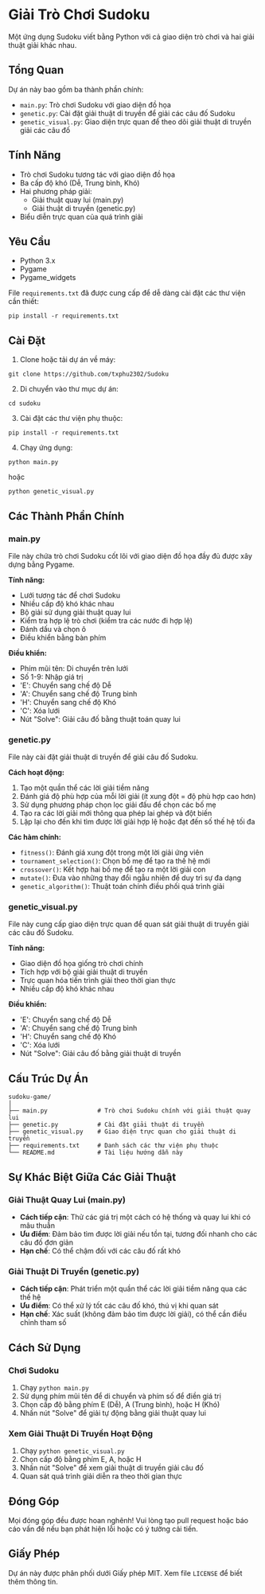 # Giải Trò Chơi Sudoku

Một ứng dụng Sudoku viết bằng Python với cả giao diện trò chơi và hai giải thuật giải khác nhau.

## Tổng Quan

Dự án này bao gồm ba thành phần chính:
- `main.py`: Trò chơi Sudoku với giao diện đồ họa
- `genetic.py`: Cài đặt giải thuật di truyền để giải các câu đố Sudoku
- `genetic_visual.py`: Giao diện trực quan để theo dõi giải thuật di truyền giải các câu đố

## Tính Năng

- Trò chơi Sudoku tương tác với giao diện đồ họa
- Ba cấp độ khó (Dễ, Trung bình, Khó)
- Hai phương pháp giải:
  - Giải thuật quay lui (main.py)
  - Giải thuật di truyền (genetic.py)
- Biểu diễn trực quan của quá trình giải

## Yêu Cầu

- Python 3.x
- Pygame
- Pygame_widgets

File `requirements.txt` đã được cung cấp để dễ dàng cài đặt các thư viện cần thiết:

```
pip install -r requirements.txt
```

## Cài Đặt

1. Clone hoặc tải dự án về máy:
```
git clone https://github.com/txphu2302/Sudoku
```

2. Di chuyển vào thư mục dự án:
```
cd sudoku
```

3. Cài đặt các thư viện phụ thuộc:
```
pip install -r requirements.txt
```

4. Chạy ứng dụng:
```
python main.py
```
hoặc
```
python genetic_visual.py
```

## Các Thành Phần Chính

### main.py

File này chứa trò chơi Sudoku cốt lõi với giao diện đồ họa đầy đủ được xây dựng bằng Pygame.

**Tính năng:**
- Lưới tương tác để chơi Sudoku
- Nhiều cấp độ khó khác nhau
- Bộ giải sử dụng giải thuật quay lui
- Kiểm tra hợp lệ trò chơi (kiểm tra các nước đi hợp lệ)
- Đánh dấu và chọn ô
- Điều khiển bằng bàn phím

**Điều khiển:**
- Phím mũi tên: Di chuyển trên lưới
- Số 1-9: Nhập giá trị
- 'E': Chuyển sang chế độ Dễ
- 'A': Chuyển sang chế độ Trung bình  
- 'H': Chuyển sang chế độ Khó
- 'C': Xóa lưới
- Nút "Solve": Giải câu đố bằng thuật toán quay lui

### genetic.py

File này cài đặt giải thuật di truyền để giải câu đố Sudoku.

**Cách hoạt động:**
1. Tạo một quần thể các lời giải tiềm năng
2. Đánh giá độ phù hợp của mỗi lời giải (ít xung đột = độ phù hợp cao hơn)
3. Sử dụng phương pháp chọn lọc giải đấu để chọn các bố mẹ
4. Tạo ra các lời giải mới thông qua phép lai ghép và đột biến
5. Lặp lại cho đến khi tìm được lời giải hợp lệ hoặc đạt đến số thế hệ tối đa

**Các hàm chính:**
- `fitness()`: Đánh giá xung đột trong một lời giải ứng viên
- `tournament_selection()`: Chọn bố mẹ để tạo ra thế hệ mới
- `crossover()`: Kết hợp hai bố mẹ để tạo ra một lời giải con
- `mutate()`: Đưa vào những thay đổi ngẫu nhiên để duy trì sự đa dạng
- `genetic_algorithm()`: Thuật toán chính điều phối quá trình giải

### genetic_visual.py

File này cung cấp giao diện trực quan để quan sát giải thuật di truyền giải các câu đố Sudoku.

**Tính năng:**
- Giao diện đồ họa giống trò chơi chính
- Tích hợp với bộ giải giải thuật di truyền
- Trực quan hóa tiến trình giải theo thời gian thực
- Nhiều cấp độ khó khác nhau

**Điều khiển:**
- 'E': Chuyển sang chế độ Dễ
- 'A': Chuyển sang chế độ Trung bình
- 'H': Chuyển sang chế độ Khó
- 'C': Xóa lưới
- Nút "Solve": Giải câu đố bằng giải thuật di truyền

## Cấu Trúc Dự Án

```
sudoku-game/
│
├── main.py              # Trò chơi Sudoku chính với giải thuật quay lui
├── genetic.py           # Cài đặt giải thuật di truyền
├── genetic_visual.py    # Giao diện trực quan cho giải thuật di truyền
├── requirements.txt     # Danh sách các thư viện phụ thuộc
└── README.md            # Tài liệu hướng dẫn này
```

## Sự Khác Biệt Giữa Các Giải Thuật

### Giải Thuật Quay Lui (main.py)
- **Cách tiếp cận**: Thử các giá trị một cách có hệ thống và quay lui khi có mâu thuẫn
- **Ưu điểm**: Đảm bảo tìm được lời giải nếu tồn tại, tương đối nhanh cho các câu đố đơn giản
- **Hạn chế**: Có thể chậm đối với các câu đố rất khó

### Giải Thuật Di Truyền (genetic.py)
- **Cách tiếp cận**: Phát triển một quần thể các lời giải tiềm năng qua các thế hệ
- **Ưu điểm**: Có thể xử lý tốt các câu đố khó, thú vị khi quan sát
- **Hạn chế**: Xác suất (không đảm bảo tìm được lời giải), có thể cần điều chỉnh tham số

## Cách Sử Dụng

### Chơi Sudoku
1. Chạy `python main.py`
2. Sử dụng phím mũi tên để di chuyển và phím số để điền giá trị
3. Chọn cấp độ bằng phím E (Dễ), A (Trung bình), hoặc H (Khó)
4. Nhấn nút "Solve" để giải tự động bằng giải thuật quay lui

### Xem Giải Thuật Di Truyền Hoạt Động
1. Chạy `python genetic_visual.py`
2. Chọn cấp độ bằng phím E, A, hoặc H
3. Nhấn nút "Solve" để xem giải thuật di truyền giải câu đố
4. Quan sát quá trình giải diễn ra theo thời gian thực

## Đóng Góp

Mọi đóng góp đều được hoan nghênh! Vui lòng tạo pull request hoặc báo cáo vấn đề nếu bạn phát hiện lỗi hoặc có ý tưởng cải tiến.

## Giấy Phép

Dự án này được phân phối dưới Giấy phép MIT. Xem file `LICENSE` để biết thêm thông tin.